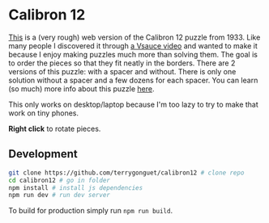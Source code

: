 # Calibron 12

[This](https://calibron12.gonguet.com/) is a (very rough) web version of the Calibron 12 puzzle from 1933. Like many people I discovered it through [a Vsauce video](https://youtu.be/f6tHqOmIj1E?t=1284) and wanted to make it because I enjoy making puzzles much more than solving them. The goal is to order the pieces so that they fit neatly in the borders. There are 2 versions of this puzzle: with a spacer and without. There is only one solution without a spacer and a few dozens for each spacer. You can learn (so much) more info about this puzzle [here](https://www.gathering4gardner.org/g4g12gift/Miller_Baxter-Mystery_of_the_Calibron.pdf).

This only works on desktop/laptop because I'm too lazy to try to make that work on tiny phones.

**Right click** to rotate pieces.

## Development

```sh
git clone https://github.com/terrygonguet/calibron12 # clone repo
cd calibron12 # go in folder
npm install # install js dependencies
npm run dev # run dev server
```

To build for production simply run `npm run build`.
